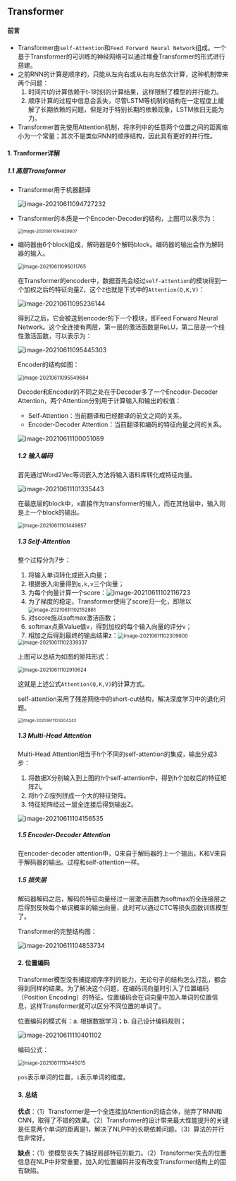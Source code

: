 ## Transformer

#### 前言

* Transformer由`self-Attention`和`Feed Forward Neural Network`组成。一个基于Transformer的可训练的神经网络可以通过堆叠Transformer的形式进行搭建。
* 之前RNN的计算是顺序的，只能从左向右或从右向左依次计算，这种机制带来两个问题：
  1. 时间片t的计算依赖于t-1时刻的计算结果，这样限制了模型的并行能力。
  2. 顺序计算的过程中信息会丢失，尽管LSTM等机制的结构在一定程度上缓解了长期依赖的问题，但是对于特别长期的依赖现象，LSTM依旧无能为力。
* Transformer首先使用Attention机制，将序列中的任意两个位置之间的距离缩小为一个常量；其次不是类似RNN的顺序结构，因此具有更好的并行性。

#### 1. Tranformer详解

##### 1.1 高层Transformer

* Transformer用于机器翻译

  ![image-20210611094727232](C:\Users\YF\AppData\Roaming\Typora\typora-user-images\image-20210611094727232.png)

* Transformer的本质是一个Encoder-Decoder的结构，上图可以表示为：

  <img src="C:\Users\YF\AppData\Roaming\Typora\typora-user-images\image-20210611094829807.png" alt="image-20210611094829807" style="zoom:67%;" />

* 编码器由6个block组成，解码器是6个解码block。编码器的输出会作为解码器的输入。

  <img src="C:\Users\YF\AppData\Roaming\Typora\typora-user-images\image-20210611095011765.png" alt="image-20210611095011765" style="zoom:80%;" />

  在Transformer的encoder中，数据首先会经过`self-attention`的模块得到一个加权之后的特征向量Z，这个`Z`也就是下式中的`Attention(Q,K,V)`：

  ![image-20210611095236144](C:\Users\YF\AppData\Roaming\Typora\typora-user-images\image-20210611095236144.png)

  得到Z之后，它会被送到encoder的下一个模块，即Feed Forward Neural Network。这个全连接有两层，第一层的激活函数是ReLU，第二层是一个线性激活函数，可以表示为：

  ![image-20210611095445303](C:\Users\YF\AppData\Roaming\Typora\typora-user-images\image-20210611095445303.png)

  Encoder的结构如图：

  <img src="C:\Users\YF\AppData\Roaming\Typora\typora-user-images\image-20210611095549684.png" alt="image-20210611095549684" style="zoom:80%;" />

  Decoder和Encoder的不同之处在于Decoder多了一个Encoder-Decoder Attention，两个Attention分别用于计算输入和输出的权值：

  * Self-Attention：当前翻译和已经翻译的前文之间的关系。
  * Encoder-Decoder Attention：当前翻译和编码的特征向量之间的关系。

  ![image-20210611100051089](C:\Users\YF\AppData\Roaming\Typora\typora-user-images\image-20210611100051089.png)

  ##### 1.2 输入编码

  首先通过Word2Vec等词嵌入方法将输入语料库转化成特征向量。

  ![image-20210611101335443](C:\Users\YF\AppData\Roaming\Typora\typora-user-images\image-20210611101335443.png)

  在最底层的block中，x直接作为transformer的输入，而在其他层中，输入则是上一个block的输出。

  <img src="C:\Users\YF\AppData\Roaming\Typora\typora-user-images\image-20210611101449857.png" alt="image-20210611101449857" style="zoom:80%;" />

  ##### 1.3 Self-Attention

  整个过程分为7步：

  1. 将输入单词转化成嵌入向量；
  2. 根据嵌入向量得到`q,k,v`三个向量；
  3. 为每个向量计算一个score：![image-20210611102116723](C:\Users\YF\AppData\Roaming\Typora\typora-user-images\image-20210611102116723.png)
  4. 为了梯度的稳定，Transformer使用了score归一化，即除以<img src="C:\Users\YF\AppData\Roaming\Typora\typora-user-images\image-20210611102152861.png" alt="image-20210611102152861" style="zoom:80%;" />
  5. 对score施以softmax激活函数；
  6. softmax点乘Value值v，得到加权的每个输入向量的评分v；
  7. 相加之后得到最终的输出结果z：<img src="C:\Users\YF\AppData\Roaming\Typora\typora-user-images\image-20210611102309600.png" alt="image-20210611102309600" style="zoom:80%;" />

  <img src="C:\Users\YF\AppData\Roaming\Typora\typora-user-images\image-20210611102339337.png" alt="image-20210611102339337" style="zoom:80%;" />

  上图可以总结为如图的矩阵形式：

  <img src="C:\Users\YF\AppData\Roaming\Typora\typora-user-images\image-20210611102910624.png" alt="image-20210611102910624" style="zoom:80%;" />

  这就是上述公式`Attention(Q,K,V)`的计算方式。 

  self-attention采用了残差网络中的short-cut结构，解决深度学习中的退化问题。

  <img src="C:\Users\YF\AppData\Roaming\Typora\typora-user-images\image-20210611103204242.png" alt="image-20210611103204242" style="zoom:67%;" />

  ##### 1.3 Multi-Head Attention

  Multi-Head Attention相当于h个不同的self-attention的集成，输出分成3步：

  1. 将数据X分别输入到上图的h个self-attention中，得到h个加权后的特征矩阵Zi。
  2.  将h个Zi按列拼成一个大的特征矩阵。
  3. 特征矩阵经过一层全连接后得到输出Z。

  ![image-20210611104156535](C:\Users\YF\AppData\Roaming\Typora\typora-user-images\image-20210611104156535.png)

  ##### 1.5 Encoder-Decoder Attention

  在encoder-decoder attention中，Q来自于解码器的上一个输出，K和V来自于解码器的输出。过程和self-attention一样。

  ##### 1.5 损失层

  解码器解码之后，解码的特征向量经过一层激活函数为softmax的全连接层之后得到反映每个单词概率的输出向量，此时可以通过CTC等损失函数训练模型了。

  Transformer的完整结构图：

  ![image-20210611104853734](C:\Users\YF\AppData\Roaming\Typora\typora-user-images\image-20210611104853734.png)

  #### 2. 位置编码

  Transformer模型没有捕捉顺序序列的能力，无论句子的结构怎么打乱，都会得到同样的结果。为了解决这个问题，在编码词向量时引入了位置编码（Position Encoding）的特征。位置编码会在词向量中加入单词的位置信息，这样Transformer就可以区分不同位置的单词了。

  位置编码的模式有：a. 根据数据学习；b. 自己设计编码规则；

  ![image-20210611110401102](C:\Users\YF\AppData\Roaming\Typora\typora-user-images\image-20210611110401102.png)

  编码公式：

  <img src="C:\Users\YF\AppData\Roaming\Typora\typora-user-images\image-20210611110445015.png" alt="image-20210611110445015" style="zoom:80%;" />

  `pos`表示单词的位置，`i`表示单词的维度。

  #### 3. 总结

  **优点**：（1）Transformer是一个全连接加Attention的结合体，抛弃了RNN和CNN，取得了不错的效果。（2）Transformer的设计带来最大性能提升的关键是任意两个单词的距离是1，解决了NLP中的长期依赖问题。（3）算法的并行性非常好。

  **缺点**：（1）使模型丧失了捕捉局部特征的能力。（2）Transformer失去的位置信息在NLP中非常重要，加入的位置编码并没有改变Transformer结构上的固有缺陷。